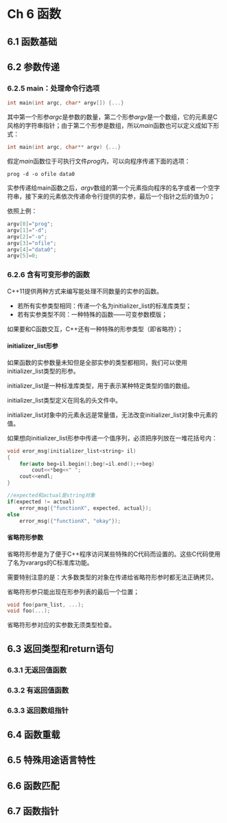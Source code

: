 # Ch 6 函数

## 6.1 函数基础

## 6.2 参数传递

### 6.2.5 main：处理命令行选项

```cpp
int main(int argc, char* argv[]) {...}
```

其中第一个形参$argc$​是参数的数量，第二个形参$argv$是一个数组，它的元素是C风格的字符串指针；由于第二个形参是数组，所以$main$函数也可以定义成如下形式：

```cpp
int main(int argc, char** argv) {...}
```

假定$main$​函数位于可执行文件$prog$内，可以向程序传递下面的选项：

```shell
prog -d -o ofile data0
```

实参传递给main函数之后，$argv$​数组的第一个元素指向程序的名字或者一个空字符串，接下来的元素依次传递命令行提供的实参，最后一个指针之后的值为0；

依照上例：

```cpp
argv[0]="prog";
argv[1]="-d";
argv[2]="-o";
argv[3]="ofile";
argv[4]="data0";
argv[5]=0;
```

### 6.2.6 含有可变形参的函数

C++11提供两种方式来编写能处理不同数量的实参的函数。

- 若所有实参类型相同：传递一个名为initializer_list的标准库类型；
- 若有实参类型不同：一种特殊的函数——可变参数模版；

如果要和C函数交互，C++还有一种特殊的形参类型（即省略符）；

#### initializer_list形参

如果函数的实参数量未知但是全部实参的类型都相同，我们可以使用initializer_list类型的形参。

initializer_list是一种标准库类型，用于表示某种特定类型的值的数组。

initializer_list类型定义在同名的头文件中。

initializer_list对象中的元素永远是常量值，无法改变initializer_list对象中元素的值。

如果想向initializer_list形参中传递一个值序列，必须把序列放在一堆花括号内：

```cpp
void eror_msg(initializer_list<string> il)
{
    for(auto beg=il.begin();beg!=il.end();++beg)
        cout<<*beg<<" ";
    cout<<endl;
}

//expected和actual是string对象
if(expected != actual)
    error_msg({"functionX", expected, actual});
else
    error_msg({"functionX", "okay"});
```

#### 省略符形参数

省略符形参是为了便于C++程序访问某些特殊的C代码而设置的。这些C代码使用了名为varargs的C标准库功能。

需要特别注意的是：大多数类型的对象在传递给省略符形参时都无法正确拷贝。

省略符形参只能出现在形参列表的最后一个位置；

```cpp
void foo(parm_list, ...);
void foo(...);
```

省略符形参对应的实参数无须类型检查。

## 6.3 返回类型和return语句

### 6.3.1 无返回值函数

### 6.3.2 有返回值函数

### 6.3.3 返回数组指针



## 6.4 函数重载

## 6.5 特殊用途语言特性

## 6.6 函数匹配

## 6.7 函数指针

